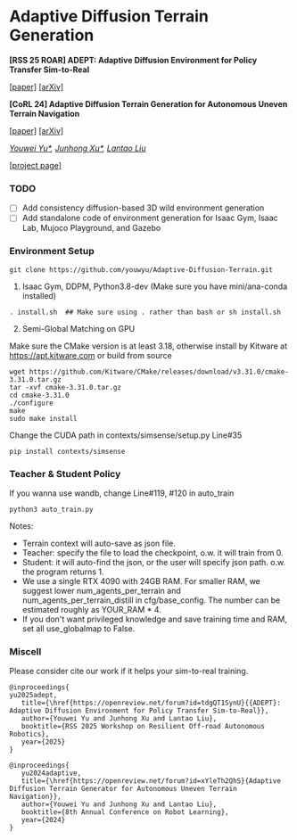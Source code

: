 # Adaptive Diffusion Terrain Generation

**[RSS 25 ROAR] ADEPT: Adaptive Diffusion Environment for Policy Transfer Sim-to-Real**

[[paper]](https://openreview.net/forum?id=tdgQT1SynU) [[arXiv]](https://arxiv.org/abs/2506.01759)

**[CoRL 24] Adaptive Diffusion Terrain Generation for Autonomous Uneven Terrain Navigation**

[[paper]](https://openreview.net/forum?id=xYleTh2QhS) [[arXiv]](https://arxiv.org/abs/2410.10766v1)

*[Youwei Yu\*](https://www.youwei-yu.com), [Junhong Xu\*](https://junhongxu.github.io), [Lantao Liu](https://vail.sice.indiana.edu/pages/lantaoliu.html)*

[[project page]](https://www.youwei-yu.com/adtg-sim-to-real)

### TODO
- [ ] Add consistency diffusion-based 3D wild environment generation
- [ ] Add standalone code of environment generation for Isaac Gym, Isaac Lab, Mujoco Playground, and Gazebo

### Environment Setup
```shell
git clone https://github.com/youwyu/Adaptive-Diffusion-Terrain.git
```
1. Isaac Gym, DDPM, Python3.8-dev (Make sure you have mini/ana-conda installed)
```shell
. install.sh  ## Make sure using . rather than bash or sh install.sh
```

2. Semi-Global Matching on GPU

Make sure the CMake version is at least 3.18, otherwise install by Kitware at https://apt.kitware.com or build from source
```shell
wget https://github.com/Kitware/CMake/releases/download/v3.31.0/cmake-3.31.0.tar.gz
tar -xvf cmake-3.31.0.tar.gz
cd cmake-3.31.0
./configure
make
sudo make install
```

Change the CUDA path in contexts/simsense/setup.py Line#35
```shell
pip install contexts/simsense
```

### Teacher & Student Policy
If you wanna use wandb, change Line#119, #120 in auto_train
```shell
python3 auto_train.py
```
Notes:
- Terrain context will auto-save as json file.
- Teacher: specify the file to load the checkpoint, o.w. it will train from 0.
- Student: it will auto-find the json, or the user will specify json path. o.w. the program returns 1.
- We use a single RTX 4090 with 24GB RAM. For smaller RAM, we suggest lower num_agents_per_terrain and num_agents_per_terrain_distill in cfg/base_config.
   The number can be estimated roughly as YOUR_RAM * 4.
- If you don't want privileged knowledge and save training time and RAM, set all use_globalmap to False.

### Miscell
Please consider cite our work if it helps your sim-to-real training.
```
@inproceedings{
yu2025adept,
   title={\href{https://openreview.net/forum?id=tdgQT1SynU}{{ADEPT}: Adaptive Diffusion Environment for Policy Transfer Sim-to-Real}},
   author={Youwei Yu and Junhong Xu and Lantao Liu},
   booktitle={RSS 2025 Workshop on Resilient Off-road Autonomous Robotics},
   year={2025}
}

@inproceedings{
   yu2024adaptive,
   title={\href{https://openreview.net/forum?id=xYleTh2QhS}{Adaptive Diffusion Terrain Generator for Autonomous Uneven Terrain Navigation}},
   author={Youwei Yu and Junhong Xu and Lantao Liu},
   booktitle={8th Annual Conference on Robot Learning},
   year={2024}
}
```
